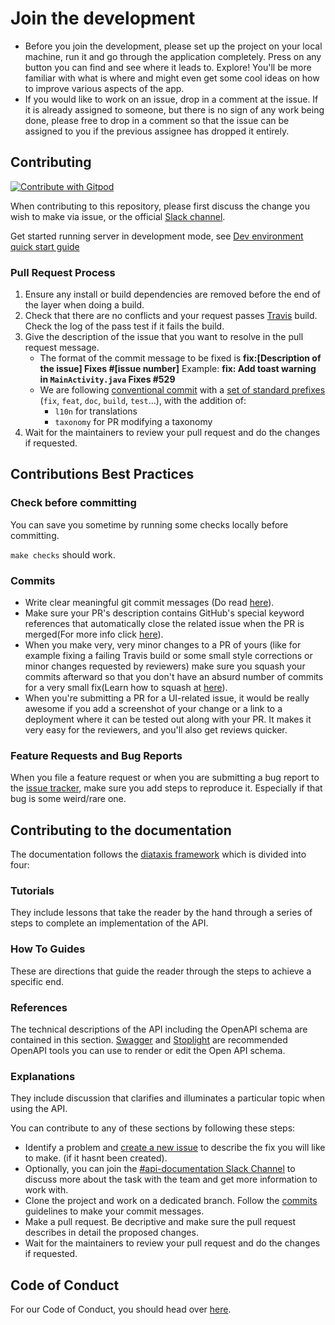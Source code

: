 # Join the development

* Before you join the development, please set up the project on your local machine, run it and go through the application completely. Press on any button you can find and see where it leads to. Explore! You'll be more familiar with what is where and might even get some cool ideas on how to improve various aspects of the app.
* If you would like to work on an issue, drop in a comment at the issue. If it is already assigned to someone, but there is no sign of any work being done, please free to drop in a comment so that the issue can be assigned to you if the previous assignee has dropped it entirely.

## Contributing

[![Contribute with Gitpod](https://img.shields.io/badge/Contribute%20with-Gitpod-908a85?logo=gitpod)](https://gitpod.io/#https://github.com/openfoodfacts/openfoodfacts-server)

When contributing to this repository, please first discuss the change you wish to make via issue, or the official [Slack channel](https://openfoodfacts.slack.com/).


Get started running server in development mode, see [Dev environment quick start guide](./docs/dev/how-to-quick-start-guide.md)

### Pull Request Process

1. Ensure any install or build dependencies are removed before the end of the layer when doing a build.
2. Check that there are no conflicts and your request passes [Travis](https://travis-ci.org) build. Check the log of the pass test if it fails the build.
3. Give the description of the issue that you want to resolve in the pull request message.
   * The format of the commit message to be fixed is
     **fix:[Description of the issue] Fixes #[issue number]**
     Example: **fix: Add toast warning in `MainActivity.java` Fixes #529**
   * We are following [conventional commit](https://www.conventionalcommits.org/en/v1.0.0-beta.2/)
     with a [set of standard prefixes](https://github.com/commitizen/conventional-commit-types/blob/master/index.json)
     (`fix`, `feat`, `doc`, `build`, `test`…),
     with the addition of:
     * `l10n` for translations
     * `taxonomy` for PR modifying a taxonomy
5. Wait for the maintainers to review your pull request and do the changes if requested.

## Contributions Best Practices

### Check before committing

You can save you sometime by running some checks locally before committing.

`make checks` should work.

### Commits

* Write clear meaningful git commit messages (Do read [here](https://chris.beams.io/posts/git-commit/)).
* Make sure your PR's description contains GitHub's special keyword references that automatically close the related issue when the PR is merged(For more info click [here](https://github.com/blog/1506-closing-issues-via-pull-requests)).
* When you make very, very minor changes to a PR of yours (like for example fixing a failing Travis build or some small style corrections or minor changes requested by reviewers) make sure you squash your commits afterward so that you don't have an absurd number of commits for a very small fix(Learn how to squash at [here](https://davidwalsh.name/squash-commits-git)).
* When you're submitting a PR for a UI-related issue, it would be really awesome if you add a screenshot of your change or a link to a deployment where it can be tested out along with your PR. It makes it very easy for the reviewers, and you'll also get reviews quicker.

### Feature Requests and Bug Reports

When you file a feature request or when you are submitting a bug report to the [issue tracker](https://github.com/openfoodfacts/openfoodfacts-server/issues), make sure you add steps to reproduce it. Especially if that bug is some weird/rare one.

## Contributing to the documentation

The documentation follows the [diataxis framework](https://diataxis.fr/) which is divided into four:

### Tutorials

They include lessons that take the reader by the hand through a series of steps to complete an implementation of the API.

### How To Guides

These are directions that guide the reader through the steps to achieve a specific end.

### References

The technical descriptions of the API including the OpenAPI schema are contained in this section. [Swagger](https://swagger.io/) and [Stoplight](https://stoplight.io/) are recommended OpenAPI tools you can use to render or edit the Open API schema.

### Explanations

They include discussion that clarifies and illuminates a particular topic when using the API.

<!-- Add links to docs for all the sections and make these sections more detailed -->

You can contribute to any of these sections by following these steps:

* Identify a problem and [create a new issue](https://github.com/openfoodfacts/openfoodfacts-server/issues/new) to describe the fix you will like to make. (if it hasnt been created).
* Optionally, you can join the [#api-documentation Slack Channel]( https://slack.openfoodfacts.org/) to discuss more about the task with the team and get more information to work with.
* Clone the project and work on a dedicated branch. Follow the [commits](#commits) guidelines to make your commit messages.
* Make a pull request. Be decriptive and make sure the pull request describes in detail the proposed changes.
* Wait for the maintainers to review your pull request and do the changes if requested.

## Code of Conduct

For our Code of Conduct, you should head over [here](https://wiki.openfoodfacts.org/Code_of_conduct).